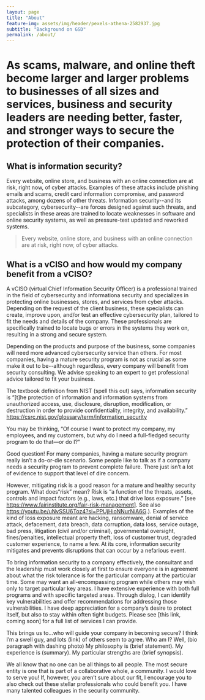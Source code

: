 ```yaml
---
layout: page
title: "About"
feature-img: assets/img/header/pexels-athena-2582937.jpg
subtitle: "Background on GSD"
permalink: /about/
---
```

# As scams, malware, and online theft become larger and larger problems to businesses of all sizes and services, business and security leaders are needing better, faster, and stronger ways to secure the protection of their companies.

## What is information security?
Every website, online store, and business with an online connection are at risk, right now, of cyber attacks. Examples of these attacks include phishing emails and scams, credit card information compromise, and password attacks, among dozens of other threats. Information security--and its subcategory, cybersecurity--are forces designed against such threats, and specialists in these areas are trained to locate weaknesses in software and online security systems, as well as pressure-test updated and reworked systems.

> Every website, online store, and business with an online connection are at risk, right now, of cyber attacks.

## What is a vCISO and how would my company benefit from a vCISO?  
A vCISO (virtual Chief Information Security Officer) is a professional trained in the field of cybersecurity and informationa security and specializes in protecting online businesses, stores, and services from cyber attacks. Depending on the request of the client business, these specialists can create, improve upon, and/or test an effective cybersecurity plan, tailored to fit the needs and details of the company. These professionals are specifically trained to locate bugs or errors in the systems they work on, resulting in a strong and secure system.

Depending on the products and purpose of the business, some companies will need more advanced cybersecurity service than others. For most companies, having a mature security program is not as crucial as some make it out to be--although regardless, every company will benefit from security consulting. We advise speaking to an expert to get professional advice tailored to fit your business.

The textbook definition from NIST (spell this out) says, information security is “[t]he protection of information and information systems from unauthorized access, use, disclosure, disruption, modification, or destruction in order to provide confidentiality, integrity, and availability.”  https://csrc.nist.gov/glossary/term/information_security

You may be thinking, “Of course I want to protect my company, my employees, and my customers, but why do I need a full-fledged security program to do that—or do I?"

Good question!  For many companies, having a mature security program really isn’t a do-or-die scenario.  Some people like to talk as if a company needs a security program to prevent complete failure.  There just isn’t a lot of evidence to support that level of dire concern.  

However, mitigating risk is a good reason for a mature and healthy security program.  What does“risk” mean?  Risk is “a function of the threats, assets, controls and impact factors (e.g., laws, etc.) that drive loss exposure.” [see https://www.fairinstitute.org/fair-risk-management].  See also https://youtu.be/uNvSSU6Toz4?si=PPUjHioNNurNiA6G.). Examples of the kind of loss exposure meant are hacking, ransomware, denial of service attack, defacement, data breach, data corruption, data loss, service outage, bad press, litigation (civil and/or criminal), governmental oversight, fines/penalties, intellectual property theft, loss of customer trust, degraded customer experience, to name a few.  At its core, information security mitigates and prevents disruptions that can occur by a nefarious event.

To bring information security to a company effectively, the consultant and the leadership must work closely at first to ensure everyone is in agreement about what the risk tolerance is for the particular company at the particular time. Some may want an all-encompassing program while others may wish only to target particular key areas.  I have extensive experience with both full programs and with specific targeted areas.  Through dialog, I can identify key vulnerabilities and offer recommendations for addressing those vulnerabilities.  I have deep appreciation for a company’s desire to protect itself, but also to stay within often tight budgets.  Please see [this link, coming soon] for a full list of services I can provide.

This brings us to…who will guide your company in becoming secure?  I think I’m a swell guy, and lots (link) of others seem to agree.  Who am I?  Well, (bio paragraph with dashing photo) My philosophy is (brief statement).  My experience is (summary).  My particular strengths are (brief synopsis).  

We all know that no one can be all things to all people.  The most secure entity is one that is part of a collaborative whole, a community.  I would love to serve you!  If, however, you aren’t sure about our fit, I encourage you to also check out these stellar professionals who could benefit you.  I have many talented colleagues in the security community.  
